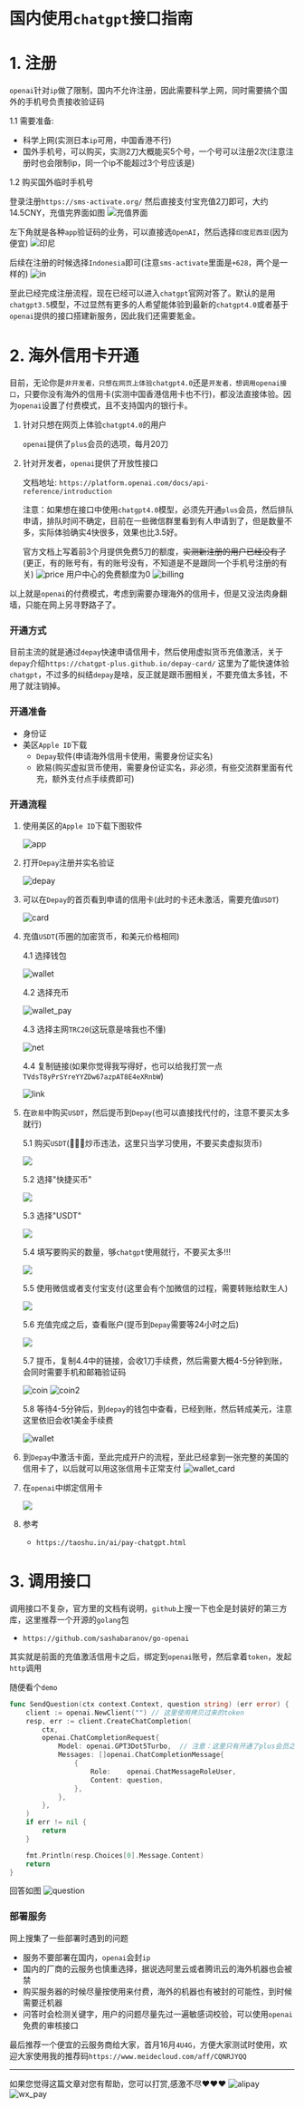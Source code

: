 # 国内使用`chatgpt`接口指南

# 1. 注册
`openai`针对`ip`做了限制，国内不允许注册，因此需要科学上网，同时需要搞个国外的手机号负责接收验证码

1.1 需要准备:
* 科学上网(实测日本`ip`可用，中国香港不行)
* 国外手机号，可以购买，实测2刀大概能买5个号，一个号可以注册2次(注意注册时也会限制ip，同一个ip不能超过3个号应该是)

1.2 购买国外临时手机号

登录注册`https://sms-activate.org/`
然后直接支付宝充值2刀即可，大约14.5CNY，充值完界面如图
![充值界面](./img/sms.png)

左下角就是各种`app`验证码的业务，可以直接选`OpenAI`，然后选择`印度尼西亚`(因为便宜)
![印尼](./img/sms_2.png)

后续在注册的时候选择`Indonesia`即可(注意`sms-activate`里面是`+628`，两个是一样的)
![in](./img/openai_auth.png)

至此已经完成注册流程，现在已经可以进入`chatgpt`官网对答了。默认的是用`chatgpt3.5`模型，不过显然有更多的人希望能体验到最新的`chatgpt4.0`或者基于`openai`提供的接口搭建新服务，因此我们还需要氪金。

# 2. 海外信用卡开通
目前，无论你是`非开发者，只想在网页上体验chatgpt4.0`还是`开发者，想调用openai接口`，只要你没有海外的信用卡(实测中国香港信用卡也不行)，都没法直接体验。因为`openai`设置了付费模式，且不支持国内的银行卡。

1. 针对只想在网页上体验`chatgpt4.0`的用户
   
    `openai`提供了`plus`会员的选项，每月20刀

2. 针对开发者，`openai`提供了开放性接口
   
    文档地址: `https://platform.openai.com/docs/api-reference/introduction`
    
    注意：如果想在接口中使用`chatgpt4.0`模型，必须先开通`plus`会员，然后排队申请，排队时间不确定，目前在一些微信群里看到有人申请到了，但是数量不多，实际体验确实4快很多，效果也比3.5好。
   
    官方文档上写着前3个月提供免费5刀的额度，~~实测新注册的用户已经没有了~~(更正，有的账号有，有的账号没有，不知道是不是跟同一个手机号注册的有关)
    ![price](./img/openai_price.png)
    用户中心的免费额度为0
    ![billing](./img/billing.png)

以上就是`openai`的付费模式，考虑到需要办理海外的信用卡，但是又没法肉身翻墙，只能在网上另寻野路子了。  

### 开通方式
目前主流的就是通过`depay`快速申请信用卡，然后使用虚拟货币充值激活，关于`depay`介绍`https://chatgpt-plus.github.io/depay-card/`
这里为了能快速体验`chatgpt`，不过多的纠结`depay`是啥，反正就是跟币圈相关，不要充值太多钱，不用了就注销掉。

### 开通准备
* 身份证
* 美区`Apple ID`下载
    * `Depay`软件(申请海外信用卡使用，需要身份证实名)
    * 欧易(购买虚拟货币使用，需要身份证实名，非必须，有些交流群里面有代充，额外支付点手续费即可)
    
### 开通流程
1. 使用美区的`Apple ID`下载下图软件
   
   ![app](./img/app.jpeg)
2. 打开`Depay`注册并实名验证
   
    ![depay](./img/depay_user.png)
3. 可以在`Depay`的首页看到申请的信用卡(此时的卡还未激活，需要充值`USDT`)
   
    ![card](./img/depay_card.png)
4. 充值`USDT`(币圈的加密货币，和美元价格相同)
   
    4.1 选择钱包
    
    ![wallet](./img/usdt.png)
   
    4.2 选择充币
    
    ![wallet_pay](./img/usdt2.png)
   
    4.3 选择主网`TRC20`(这玩意是啥我也不懂)
    
    ![net](./img/usdt3.png)
   
    4.4 复制链接(如果你觉得我写得好，也可以给我打赏一点`TVdsT8yPrSYreYYZDw67azpAT8E4eXRnbW`)
    
    ![link](./img/usdt4.png)
   
5. 在`欧易`中购买`USDT`，然后提币到`Depay`(也可以直接找代付的，注意不要买太多就行)
   
    5.1 购买`USDT`(📢📢📢炒币违法，这里只当学习使用，不要买卖虚拟货币)
   
    ![](./img/okx1.png)
   
    5.2 选择"快捷买币"
   
    ![](./img/okx2.png)
   
    5.3 选择"USDT"
   
    ![](./img/okx3.png)
   
    5.4 填写要购买的数量，够`chatgpt`使用就行，不要买太多!!!
   
    ![](./img/okx4.png)
   
    5.5 使用微信或者支付宝支付(这里会有个加微信的过程，需要转账给默生人)
   
    ![](./img/okx5.png)
   
    5.6 充值完成之后，查看账户(提币到`Depay`需要等24小时之后)
   
    ![](./img/okx6.png)
   
    5.7 提币，复制4.4中的链接，会收1刀手续费，然后需要大概4-5分钟到账，会同时需要手机和邮箱验证码
   
    ![coin](./img/coin_tx.png)
    ![coin2](./img/coin_tx0.png)
   
    5.8 等待4-5分钟后，到`depay`的钱包中查看，已经到账，然后转成美元，注意这里依旧会收1美金手续费

    ![wallet](./img/wallet_coin.png)
   
6. 到`Depay`中激活卡面，至此完成开户的流程，至此已经拿到一张完整的美国的信用卡了，以后就可以用这张信用卡正常支付
   ![wallet_card](./img/wallet_card.png)
   
7. 在`openai`中绑定信用卡
   
   ![](./img/openai_pay_card.png)
 
8. 参考
   * `https://taoshu.in/ai/pay-chatgpt.html`
   
# 3. 调用接口
调用接口不复杂，官方里的文档有说明，`github`上搜一下也全是封装好的第三方库，这里推荐一个开源的`golang`包
* `https://github.com/sashabaranov/go-openai`

其实就是前面的充值激活信用卡之后，绑定到`openai`账号，然后拿着`token`，发起`http`调用


随便看个`demo`
```go
func SendQuestion(ctx context.Context, question string) (err error) {
	client := openai.NewClient("") // 这里使用拷贝过来的token
	resp, err := client.CreateChatCompletion(
		ctx,
		openai.ChatCompletionRequest{
			Model: openai.GPT3Dot5Turbo,  // 注意：这里只有开通了plus会员之后，申请过了才能使用4.0模型
			Messages: []openai.ChatCompletionMessage{
				{
					Role:    openai.ChatMessageRoleUser,
					Content: question,
				},
			},
		},
	)
	if err != nil {
		return
	}

	fmt.Println(resp.Choices[0].Message.Content)
	return
}
```

回答如图
![question](./img/question.png)

### 部署服务
网上搜集了一些部署时遇到的问题
* 服务不要部署在国内，`openai`会封`ip`
* 国内的厂商的云服务也慎重选择，据说选阿里云或者腾讯云的海外机器也会被禁
* 购买服务器的时候尽量按使用来付费，海外的机器也有被封的可能性，到时候需要迁机器
* 问答时会检测关键字，用户的问题尽量先过一遍敏感词校验，可以使用`openai`免费的审核接口

最后推荐一个便宜的云服务商给大家，首月16月`4U4G`，方便大家测试时使用，欢迎大家使用我的推荐码`https://www.meidecloud.com/aff/CQNRJYQQ`


***
如果您觉得这篇文章对您有帮助，您可以打赏,感激不尽❤️❤️❤️
![alipay](./img/pay_ali.png)
![wx_pay](./img/pay_wx.png)

